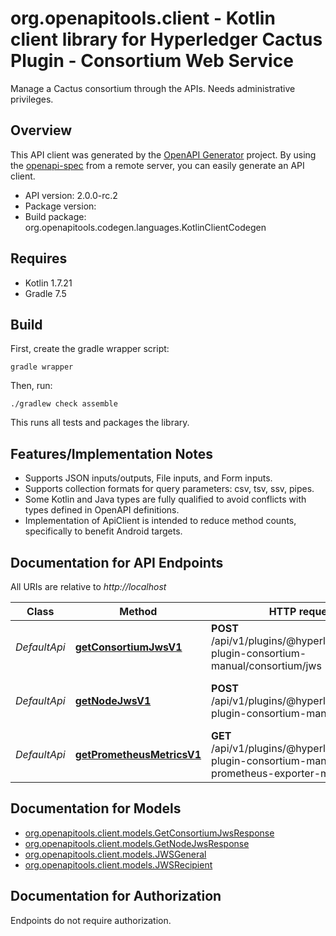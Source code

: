 # org.openapitools.client - Kotlin client library for Hyperledger Cactus Plugin - Consortium Web Service

Manage a Cactus consortium through the APIs. Needs administrative privileges.

## Overview
This API client was generated by the [OpenAPI Generator](https://openapi-generator.tech) project.  By using the [openapi-spec](https://github.com/OAI/OpenAPI-Specification) from a remote server, you can easily generate an API client.

- API version: 2.0.0-rc.2
- Package version: 
- Build package: org.openapitools.codegen.languages.KotlinClientCodegen

## Requires

* Kotlin 1.7.21
* Gradle 7.5

## Build

First, create the gradle wrapper script:

```
gradle wrapper
```

Then, run:

```
./gradlew check assemble
```

This runs all tests and packages the library.

## Features/Implementation Notes

* Supports JSON inputs/outputs, File inputs, and Form inputs.
* Supports collection formats for query parameters: csv, tsv, ssv, pipes.
* Some Kotlin and Java types are fully qualified to avoid conflicts with types defined in OpenAPI definitions.
* Implementation of ApiClient is intended to reduce method counts, specifically to benefit Android targets.

<a id="documentation-for-api-endpoints"></a>
## Documentation for API Endpoints

All URIs are relative to *http://localhost*

Class | Method | HTTP request | Description
------------ | ------------- | ------------- | -------------
*DefaultApi* | [**getConsortiumJwsV1**](docs/DefaultApi.md#getconsortiumjwsv1) | **POST** /api/v1/plugins/@hyperledger/cactus-plugin-consortium-manual/consortium/jws | Retrieves a consortium JWS
*DefaultApi* | [**getNodeJwsV1**](docs/DefaultApi.md#getnodejwsv1) | **POST** /api/v1/plugins/@hyperledger/cactus-plugin-consortium-manual/node/jws | Retrieves the JWT of a Cactus Node
*DefaultApi* | [**getPrometheusMetricsV1**](docs/DefaultApi.md#getprometheusmetricsv1) | **GET** /api/v1/plugins/@hyperledger/cactus-plugin-consortium-manual/get-prometheus-exporter-metrics | Get the Prometheus Metrics


<a id="documentation-for-models"></a>
## Documentation for Models

 - [org.openapitools.client.models.GetConsortiumJwsResponse](docs/GetConsortiumJwsResponse.md)
 - [org.openapitools.client.models.GetNodeJwsResponse](docs/GetNodeJwsResponse.md)
 - [org.openapitools.client.models.JWSGeneral](docs/JWSGeneral.md)
 - [org.openapitools.client.models.JWSRecipient](docs/JWSRecipient.md)


<a id="documentation-for-authorization"></a>
## Documentation for Authorization

Endpoints do not require authorization.

